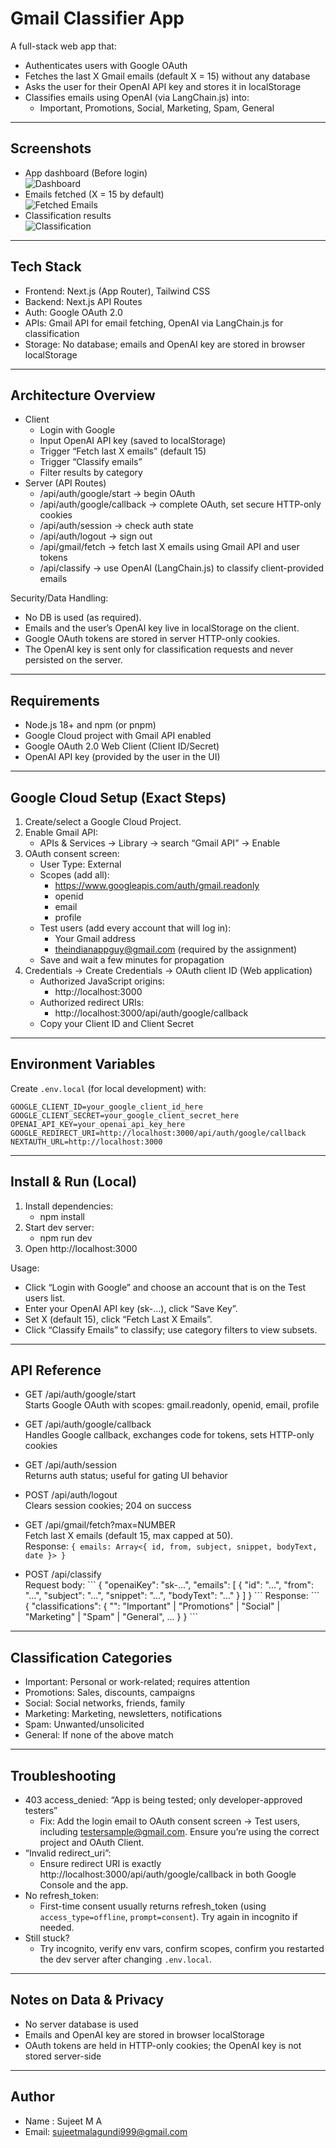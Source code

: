# Gmail Classifier App

A full-stack web app that:
- Authenticates users with Google OAuth
- Fetches the last X Gmail emails (default X = 15) without any database
- Asks the user for their OpenAI API key and stores it in localStorage
- Classifies emails using OpenAI (via LangChain.js) into:
  - Important, Promotions, Social, Marketing, Spam, General

---

## Screenshots

- App dashboard (Before login)  
  ![Dashboard](screenshots/dashboard.png)
- Emails fetched (X = 15 by default)  
  ![Fetched Emails](screenshots/emails.png)
- Classification results  
  ![Classification](screenshots/classified.png)


---

## Tech Stack

- Frontend: Next.js (App Router), Tailwind CSS
- Backend: Next.js API Routes
- Auth: Google OAuth 2.0
- APIs: Gmail API for email fetching, OpenAI via LangChain.js for classification
- Storage: No database; emails and OpenAI key are stored in browser localStorage

---

## Architecture Overview

- Client
  - Login with Google
  - Input OpenAI API key (saved to localStorage)
  - Trigger “Fetch last X emails” (default 15)
  - Trigger “Classify emails”
  - Filter results by category
- Server (API Routes)
  - /api/auth/google/start → begin OAuth
  - /api/auth/google/callback → complete OAuth, set secure HTTP-only cookies
  - /api/auth/session → check auth state
  - /api/auth/logout → sign out
  - /api/gmail/fetch → fetch last X emails using Gmail API and user tokens
  - /api/classify → use OpenAI (LangChain.js) to classify client-provided emails

Security/Data Handling:
- No DB is used (as required).
- Emails and the user’s OpenAI key live in localStorage on the client.
- Google OAuth tokens are stored in server HTTP-only cookies.
- The OpenAI key is sent only for classification requests and never persisted on the server.

---

## Requirements

- Node.js 18+ and npm (or pnpm)
- Google Cloud project with Gmail API enabled
- Google OAuth 2.0 Web Client (Client ID/Secret)
- OpenAI API key (provided by the user in the UI)

---

## Google Cloud Setup (Exact Steps)

1) Create/select a Google Cloud Project.
2) Enable Gmail API:
   - APIs & Services → Library → search “Gmail API” → Enable
3) OAuth consent screen:
   - User Type: External
   - Scopes (add all):
     - https://www.googleapis.com/auth/gmail.readonly
     - openid
     - email
     - profile
   - Test users (add every account that will log in):
     - Your Gmail address
     - theindianappguy@gmail.com (required by the assignment)
   - Save and wait a few minutes for propagation
4) Credentials → Create Credentials → OAuth client ID (Web application)
   - Authorized JavaScript origins:
     - http://localhost:3000
   - Authorized redirect URIs:
     - http://localhost:3000/api/auth/google/callback
   - Copy your Client ID and Client Secret

---
## Environment Variables

Create `.env.local` (for local development) with:

```env
GOOGLE_CLIENT_ID=your_google_client_id_here
GOOGLE_CLIENT_SECRET=your_google_client_secret_here
OPENAI_API_KEY=your_openai_api_key_here
GOOGLE_REDIRECT_URI=http://localhost:3000/api/auth/google/callback
NEXTAUTH_URL=http://localhost:3000
```

---

## Install & Run (Local)

1) Install dependencies:
   - npm install
2) Start dev server:
   - npm run dev
3) Open http://localhost:3000

Usage:
- Click “Login with Google” and choose an account that is on the Test users list.
- Enter your OpenAI API key (sk-...), click “Save Key”.
- Set X (default 15), click “Fetch Last X Emails”.
- Click “Classify Emails” to classify; use category filters to view subsets.

---

## API Reference

- GET /api/auth/google/start  
  Starts Google OAuth with scopes: gmail.readonly, openid, email, profile

- GET /api/auth/google/callback  
  Handles Google callback, exchanges code for tokens, sets HTTP-only cookies

- GET /api/auth/session  
  Returns auth status; useful for gating UI behavior

- POST /api/auth/logout  
  Clears session cookies; 204 on success

- GET /api/gmail/fetch?max=NUMBER  
  Fetch last X emails (default 15, max capped at 50).  
  Response: `{ emails: Array<{ id, from, subject, snippet, bodyText, date }> }`

- POST /api/classify  
  Request body:
  \`\`\`
  {
    "openaiKey": "sk-...",
    "emails": [
      { "id": "...", "from": "...", "subject": "...", "snippet": "...", "bodyText": "..." }
    ]
  }
  \`\`\`
  Response:
  \`\`\`
  {
    "classifications": {
      "<emailId>": "Important" | "Promotions" | "Social" | "Marketing" | "Spam" | "General",
      ...
    }
  }
  \`\`\`

---

## Classification Categories

- Important: Personal or work-related; requires attention
- Promotions: Sales, discounts, campaigns
- Social: Social networks, friends, family
- Marketing: Marketing, newsletters, notifications
- Spam: Unwanted/unsolicited
- General: If none of the above match

---

## Troubleshooting

- 403 access_denied: “App is being tested; only developer-approved testers”
  - Fix: Add the login email to OAuth consent screen → Test users, including testersample@gmail.com. Ensure you’re using the correct project and OAuth Client.
- “Invalid redirect_uri”:
  - Ensure redirect URI is exactly http://localhost:3000/api/auth/google/callback in both Google Console and the app.
- No refresh_token:
  - First-time consent usually returns refresh_token (using `access_type=offline`, `prompt=consent`). Try again in incognito if needed.
- Still stuck?
  - Try incognito, verify env vars, confirm scopes, confirm you restarted the dev server after changing `.env.local`.

---


## Notes on Data & Privacy

- No server database is used
- Emails and OpenAI key are stored in browser localStorage
- OAuth tokens are held in HTTP-only cookies; the OpenAI key is not stored server-side

---

## Author
- Name : Sujeet M A
- Email: sujeetmalagundi999@gmail.com
